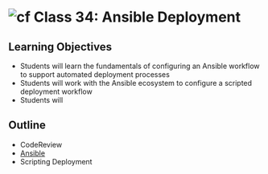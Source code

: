 # ![cf](http://i.imgur.com/7v5ASc8.png) Class 34: Ansible Deployment

## Learning Objectives

- Students will learn the fundamentals of configuring an Ansible workflow to support automated deployment processes
- Students will work with the Ansible ecosystem to configure a scripted deployment workflow
- Students will

## Outline
- CodeReview
- [Ansible]
- Scripting Deployment
<!-- [Hyperlinks]  -->


<!-- links -->
[Ansible]: ./notes/ansible.md

